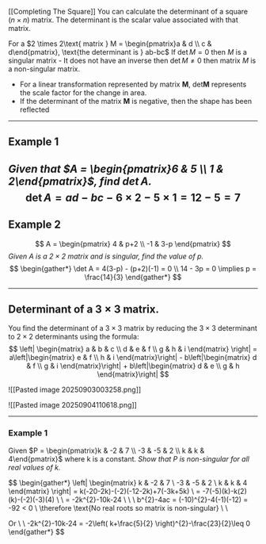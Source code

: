 [[Completing The Square]]
You can calculate the determinant of a square ($n \times n$) matrix. The determinant is the scalar value associated with that matrix.

For a $2 \times 2\text{ matrix } M = \begin{pmatrix}a & d \\ c & d\end{pmatrix}, \text{the determinant is } ab-bc$
If $\det M = 0$ then $M$ is a singular matrix - It does not have an inverse then $\det M \neq 0$ then matrix $M$ is a non-singular matrix.

- For a linear transformation represented by matrix $\mathbf{M}$, det$\mathbf{M}$ represents the scale factor for the change in area. 
- If the determinant of the matrix $\mathbf{M}$ is negative, then the shape has been reflected

---
## Example 1
*Given that $A = \begin{pmatrix}6 & 5 \\ 1 & 2\end{pmatrix}$, find $\det A$.*
$$
\det A = ad-bc - 6 \times 2 - 5 \times 1 = 12 - 5 = 7
$$
---
## Example 2
$$
A = \begin{pmatrix}
4 & p+2 \\
-1 & 3-p
\end{pmatrix}
$$
*Given $A$ is a $2\times 2$ matrix and is singular, find the value of p.*
$$
\begin{gather*}
\det A = 4(3-p) - (p+2)(-1) = 0 \\
14 - 3p = 0 \implies p = \frac{14}{3}
\end{gather*}
$$

---
## Determinant of a 3 $\times$ 3 matrix.
You find the determinant of a $3\times 3$ matrix by reducing the $3\times 3$ determinant to $2 \times 2$ determinants using the formula:
$$
\left| \begin{matrix}
a & b & c \\
d & e & f \\
g  & h & i
\end{matrix}
\right| = a\left|\begin{matrix}
e & f \\
h & i
\end{matrix}\right| - b\left|\begin{matrix}
d & f \\
g & i
\end{matrix}\right| +
b\left|\begin{matrix}
d & e \\
g & h
\end{matrix}\right|
$$


![[Pasted image 20250903003258.png]]

![[Pasted image 20250904110618.png]]

---
### Example 1
Given $P = \begin{pmatrix}k & -2 & 7 \\ -3 & -5 & 2 \\ k & k & 4\end{pmatrix}$ where k is a constant.
*Show that P is non-singular for all real values of k.*

$$
\begin{gather*}
\left| \begin{matrix}
k & -2 & 7 \\
-3 & -5 & 2 \\
k  & k & 4
\end{matrix}
\right| = k(-20-2k)-(-2)(-12-2k)+7(-3k+5k) \\
= -7(-5)(k)-k(2)(k)-(-2)(-3)(4) \\ \\
= -2k^{2}-10k-24 \\ \\ \\
b^{2}-4ac = (-10)^{2}-4(-1)(-12) = -92 < 0 \\ 
\therefore \text{No real roots so matrix is non-singular} \\ \\

Or \\ \\
-2k^{2}-10k-24 = -2\left( k+\frac{5}{2} \right)^{2}-\frac{23}{2}\leq 0
\end{gather*}
$$